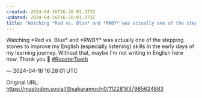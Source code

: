 ```yaml
---
created: 2024-04-16T16:28:01.373Z
updated: 2024-04-16T16:28:01.373Z
title: "Watching *Red vs. Blue* and *RWBY* was actually one of the stepping stones to im[...]"
---
```


<p>Watching *Red vs. Blue* and *RWBY* was actually one of the stepping stones to improve my English (especially listening) skills in the early days of my learning journey. Without that, maybe I&#39;m not writing in English here now. Thank you 💖 <a href="https://mastodon.social/tags/RoosterTeeth" class="mention hashtag" rel="tag">#<span>RoosterTeeth</span></a></p>

&mdash; 2024-04-16 16:28:01 UTC

Original URL: https://mastodon.social/@sakuramochi0/112281837985624883
